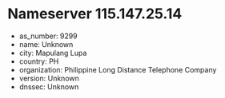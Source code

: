 # Nameserver 115.147.25.14

* as_number: 9299
* name: Unknown
* city: Mapulang Lupa
* country: PH
* organization: Philippine Long Distance Telephone Company
* version: Unknown
* dnssec: Unknown
